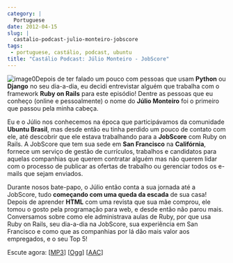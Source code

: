 ```yaml
---
category: |
  Portuguese
date: 2012-04-15
slug: |
  castalio-podcast-julio-monteiro-jobscore
tags:
 - portuguese, castálio, podcast, ubuntu
title: "Castálio Podcast: Júlio Monteiro - JobScore"
---
```


![image0](http://media.tumblr.com/tumblr_m2jf6aE8Ic1r7yex1.jpg)Depois de
ter falado um pouco com pessoas que usam **Python** ou **Django** no seu
dia-a-dia, eu decidi entrevistar alguém que trabalha com o framework
**Ruby on Rails** para este episódio! Dentre as pessoas que eu conheço
(online e pessoalmente) o nome do **Júlio Monteiro** foi o primeiro que
passou pela minha cabeça.

Eu e o Júlio nos conhecemos na época que participávamos da comunidade
**Ubuntu Brasil**, mas desde então eu tinha perdido um pouco de contato
com ele, até descobrir que ele estava trabalhando para a **JobScore**
com Ruby on Rails. A JobScore que tem sua sede em **San Francisco** na
**Califórnia**, fornece um serviço de gestão de currículos, trabalhos e
candidatos para aquelas companhias que querem contratar alguém mas não
querem lidar com o processo de publicar as ofertas de trabalho ou
gerenciar todos os e-mails que sejam enviados.

Durante nosos bate-papo, o Júlio então conta a sua jornada até a
JobScore, tudo **começando com uma queda da escada** de sua casa! Depois
de aprender **HTML** com uma revista que sua mãe comprou, ele tomou o
gosto pela programação para web, e desde então não parou mais.
Conversamos sobre como ele administrava aulas de Ruby, por que usa Ruby
on Rails, seu dia-a-dia na JobScore, sua experiência em San Francisco e
como que as companhias por lá dão mais valor aos empregados, e o seu Top
5!

Escute agora:
\[[MP3](http://media.blubrry.com/castalio/p/www.castalio.gnulinuxbrasil.org/castalio-podcast-34.mp3)\]
\[[Ogg](http://media.blubrry.com/castalio/p/www.castalio.gnulinuxbrasil.org/castalio-podcast-34.ogg)\]
\[[AAC](http://media.blubrry.com/castalio/p/www.castalio.gnulinuxbrasil.org/castalio-podcast-34.m4a)\]
